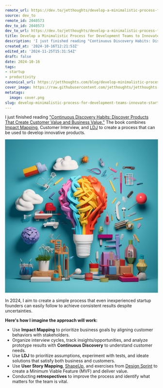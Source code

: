 ```yaml
---
remote_url: https://dev.to/jetthoughts/develop-a-minimalistic-process-for-development-teams-to-innovate-3im5
source: dev_to
remote_id: 2040573
dev_to_id: 2040573
dev_to_url: https://dev.to/jetthoughts/develop-a-minimalistic-process-for-development-teams-to-innovate-3im5
title: Develop a Minimalistic Process for Development Teams to Innovate
description: 'I just finished reading "Continuous Discovery Habits: Discover Products That Create Customer Value...'
created_at: '2024-10-16T12:21:53Z'
edited_at: '2024-11-25T15:31:54Z'
draft: false
date: 2024-10-16
tags:
- startup
- productivity
canonical_url: https://jetthoughts.com/blog/develop-minimalistic-process-for-development-teams-innovate-startup-productivity/
cover_image: https://raw.githubusercontent.com/jetthoughts/jetthoughts.github.io/master/content/blog/develop-minimalistic-process-for-development-teams-innovate-startup-productivity/cover.png
metatags:
  image: cover.png
slug: develop-minimalistic-process-for-development-teams-innovate-startup-productivity
---
```

I just finished reading ["Continuous Discovery Habits: Discover Products That Create Customer Value and Business Value."](https://www.goodreads.com/book/show/58046715-continuous-discovery-habits?ref=rae_0) The book combines [Impact Mapping](https://www.impactmapping.org/), Customer Interview, and [LDJ](https://go.ajsmart.com/ldj) to create a process that can be used to develop innovative products.

![fun and colourful image denoting ideation and brand strategy](file_0.png)

In 2024, I aim to create a simple process that even inexperienced startup founders can easily follow to achieve consistent results despite uncertainties.

**Here's how I imagine the approach will work:**

- Use **Impact Mapping** to prioritize business goals by aligning customer behaviors with stakeholders.
- Organize interview cycles, track insights/opportunities, and analyze prototype results with **Continuous Discovery** to understand customer needs.
- Use **LDJ** to prioritize assumptions, experiment with tests, and ideate solutions that satisfy both business and customers.
- Use **User Story Mapping**, [ShapeUp](https://basecamp.com/shapeup), and exercises from [Design Sprint](https://www.ajsmart.com/how-to-design-sprint) to create a Minimum Viable Feature (MVF) and deliver value.
- Conducting **retrospectives** to improve the process and identify what matters for the team is vital.
